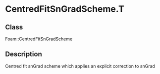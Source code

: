 # CentredFitSnGradScheme.T 
## Class
Foam::CentredFitSnGradScheme

## Description
Centred fit snGrad scheme which applies an explicit correction to snGrad

